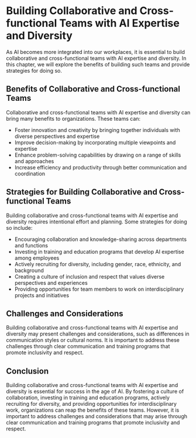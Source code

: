 Building Collaborative and Cross-functional Teams with AI Expertise and Diversity
===============================================================================================================================================

As AI becomes more integrated into our workplaces, it is essential to build collaborative and cross-functional teams with AI expertise and diversity. In this chapter, we will explore the benefits of building such teams and provide strategies for doing so.

Benefits of Collaborative and Cross-functional Teams
----------------------------------------------------

Collaborative and cross-functional teams with AI expertise and diversity can bring many benefits to organizations. These teams can:

* Foster innovation and creativity by bringing together individuals with diverse perspectives and expertise
* Improve decision-making by incorporating multiple viewpoints and expertise
* Enhance problem-solving capabilities by drawing on a range of skills and approaches
* Increase efficiency and productivity through better communication and coordination

Strategies for Building Collaborative and Cross-functional Teams
----------------------------------------------------------------

Building collaborative and cross-functional teams with AI expertise and diversity requires intentional effort and planning. Some strategies for doing so include:

* Encouraging collaboration and knowledge-sharing across departments and functions
* Investing in training and education programs that develop AI expertise among employees
* Actively recruiting for diversity, including gender, race, ethnicity, and background
* Creating a culture of inclusion and respect that values diverse perspectives and experiences
* Providing opportunities for team members to work on interdisciplinary projects and initiatives

Challenges and Considerations
-----------------------------

Building collaborative and cross-functional teams with AI expertise and diversity may present challenges and considerations, such as differences in communication styles or cultural norms. It is important to address these challenges through clear communication and training programs that promote inclusivity and respect.

Conclusion
----------

Building collaborative and cross-functional teams with AI expertise and diversity is essential for success in the age of AI. By fostering a culture of collaboration, investing in training and education programs, actively recruiting for diversity, and providing opportunities for interdisciplinary work, organizations can reap the benefits of these teams. However, it is important to address challenges and considerations that may arise through clear communication and training programs that promote inclusivity and respect.


